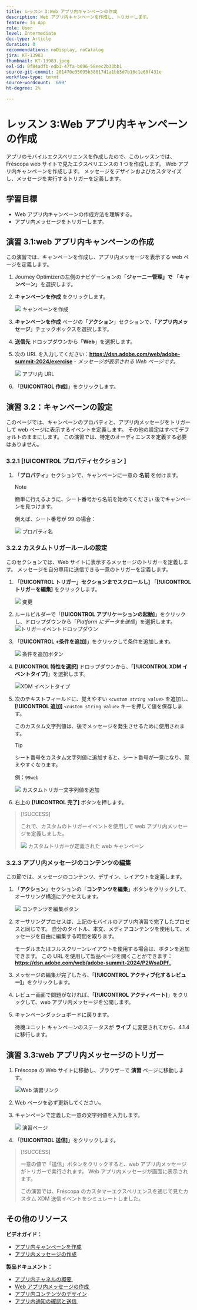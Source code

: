 ```yaml
---
title: レッスン 3:Web アプリ内キャンペーンの作成
description: Web アプリ内キャンペーンを作成し、トリガーします。
feature: In App
role: User
level: Intermediate
doc-type: Article
duration: 0
recommendations: noDisplay, noCatalog
jira: KT-13983
thumbnail: KT-13983.jpeg
exl-id: 0f84adfb-edb1-47fa-b696-58eec2b33bb1
source-git-commit: 201470e35095b38617d1a1bb5d7b16c1e60f431e
workflow-type: tm+mt
source-wordcount: '699'
ht-degree: 2%

---
```


# レッスン 3:Web アプリ内キャンペーンの作成

アプリのモバイルエクスペリエンスを作成したので、このレッスンでは、Fréscopa web サイトで見たエクスペリエンスの 1 つを作成します。 Web アプリ内キャンペーンを作成します。 メッセージをデザインおよびカスタマイズし、メッセージを実行するトリガーを定義します。

## 学習目標

* Web アプリ内キャンペーンの作成方法を理解する。
* アプリ内メッセージをトリガーします。

## 演習 3.1:web アプリ内キャンペーンの作成

この演習では、キャンペーンを作成し、アプリ内メッセージを表示する web ページを定義します。

1. Journey Optimizerの左側のナビゲーションの「**ジャーニー管理」で** 「**キャンペーン**」を選択します。

1. **キャンペーンを作成** をクリックします。

   ![&#x200B; キャンペーンを作成 &#x200B;](/help/summit-labs/summit-lab-2024/l820-lab-workbook/assets/4-1-create-campaign.png)

1. **キャンペーンを作成** ページの「**アクション**」セクションで、「**アプリ内メッセージ**」チェックボックスを選択します。

1. **送信先** ドロップダウンから「**Web**」を選択します。

1. 次の URL を入力してください：**https://dsn.adobe.com/web/adobe-summit-2024/exercise** - *メッセージが表示される Web ページです。*

   ![&#x200B; アプリ内 URL](/help/summit-labs/summit-lab-2024/l820-lab-workbook/assets/4-1-1-in-app-url.png)

1. 「**[!UICONTROL 作成]**」をクリックします。

## 演習 3.2：キャンペーンの設定

このページでは、キャンペーンのプロパティと、アプリ内メッセージをトリガーして web ページに表示するイベントを定義します。 その他の設定はすべてデフォルトのままにします。 この演習では、特定のオーディエンスを定義する必要はありません。

### 3.2.1 [!UICONTROL &#x200B; プロパティセクション &#x200B;]

1. 「**プロパティ**」セクションで、キャンペーンに一意の **名前** を付けます。

   >[!NOTE]
   > 簡単に行えるように、シート番号から名前を始めてください
   > 後でキャンペーンを見つけます。
   > 
   > 例えば、シート番号が 99 の場合： 
   >
   > ![&#x200B; プロパティ名 &#x200B;](/help/summit-labs/summit-lab-2024/l820-lab-workbook/assets/4-1-2-properties-name.png)


### 3.2.2 カスタムトリガールールの設定

このセクションでは、Web サイトに表示するメッセージのトリガーを定義します。 メッセージを自分専用に送信できる一意のトリガーを定義します。

1. 「**[!UICONTROL トリガー」セクションまでスクロールし]** 「**[!UICONTROL トリガーを編集]** をクリックします。

   ![&#x200B; 変更 &#x200B;](/help/summit-labs/summit-lab-2024/l820-lab-workbook/assets/3-2-1-2-edit-triggers.png)

1. ルールビルダーで「**[!UICONTROL アプリケーションの起動]**」をクリックし、ドロップダウンから「*Platform にデータを送信*」を選択します。
   ![トリガーイベントドロップダウン &#x200B;](/help/summit-labs/summit-lab-2024/l820-lab-workbook/assets/trigger-drop-down-sent-to-platform.png)

1. 「**[!UICONTROL +条件を追加]**」をクリックして条件を追加します。

   ![&#x200B; 条件を追加ボタン &#x200B;](/help/summit-labs/summit-lab-2024/l820-lab-workbook/assets/3-2-1-3-add-condition.png)

1. **[!UICONTROL 特性を選択]** ドロップダウンから、「**[!UICONTROL XDM イベントタイプ]**」を選択します。

   ![XDM イベントタイプ &#x200B;](/help/summit-labs/summit-lab-2024/l820-lab-workbook/assets/4-1-2-dropdown-xdm-event.png)


1. 次のテキストフィールドに、覚えやすい *`<custom string value>`* を追加し、**[!UICONTROL 追加]** `<custom string value>` キーを押して値を保存します。

   このカスタム文字列値は、後でメッセージを発生させるために使用されます。

   >[!TIP]
   > シート番号をカスタム文字列値に追加すると、シート番号が一意になり、覚えやすくなります。
   > 
   > 例：`99web`
   > 

   ![&#x200B; カスタムトリガー文字列値を追加 &#x200B;](/help/summit-labs/summit-lab-2024/l820-lab-workbook/assets/4-1-2-add-custom-trigger-dropdown.png)

1. 右上の **[!UICONTROL 完了]** ボタンを押します。

>[!SUCCESS]
>
>これで、カスタムのトリガーイベントを使用して web アプリ内メッセージを定義しました。
>
>![&#x200B; カスタムトリガーが定義された web キャンペーン &#x200B;](/help/summit-labs/summit-lab-2024/l820-lab-workbook/assets/4-1-2-2-web-campaign-with-custom-trigger.png)


### 3.2.3 アプリ内メッセージのコンテンツの編集

この節では、メッセージのコンテンツ、デザイン、レイアウトを定義します。

1. 「**アクション**」セクションの「**コンテンツを編集**」ボタンをクリックして、オーサリング構造にアクセスします。

   ![&#x200B; コンテンツを編集ボタン &#x200B;](/help/summit-labs/summit-lab-2024/l820-lab-workbook/assets/3-1-3-1-edit-content-button.png)

1. オーサリングプロセスは、上記のモバイルのアプリ内演習で完了したプロセスと同じです。 自分のタイトル、本文、メディアコンテンツを使用して、メッセージを自由に編集する時間を取ります。

   モーダルまたはフルスクリーンレイアウトを使用する場合は、ボタンを追加できます。 この URL を使用して製品ページを開くことができます：**https://dsn.adobe.com/web/adobe-summit-2024/P2WsaDPf_**

1. メッセージの編集が完了したら、「**[!UICONTROL アクティブ化するレビュー]**」をクリックします。

1. レビュー画面で問題がなければ、「**[!UICONTROL アクティベート]**」をクリックして、web アプリ内メッセージを公開します。

1. キャンペーンダッシュボードに戻ります。

   待機ユニット キャンペーンのステータスが **ライブ** に変更されてから、4.1.4 に移行します。

## 演習 3.3:web アプリ内メッセージのトリガー

1. Fréscopa の Web サイトに移動し、ブラウザーで **演習** ページに移動します。

   ![Web 演習リンク &#x200B;](/help/summit-labs/summit-lab-2024/l820-lab-workbook/assets/4-2-frescopa-web-exercise-link.png)

1. Web ページを必ず更新してください。

1. キャンペーンで定義した一意の文字列値を入力します。

   ![&#x200B; 演習ページ &#x200B;](/help/summit-labs/summit-lab-2024/l820-lab-workbook/assets/4-2-exercise-page.png)

1. 「**[!UICONTROL 送信]**」をクリックします。

>[!SUCCESS]
>
>一意の値で「送信」ボタンをクリックすると、web アプリ内メッセージがトリガーで実行されます。 Web アプリ内メッセージが画面に表示されます。
>
>この演習では、Fréscopa のカスタマーエクスペリエンスを通じて見たカスタム XDM 送信イベントをシミュレートしました。


## その他のリソース

**ビデオガイド：**

* [アプリ内キャンペーンを作成](/help/channels/create-an-in-app-campaign.md)
* [アプリ内メッセージの作成](/help/channels/author-in-app-messages.md)

**製品ドキュメント：**

* [&#x200B; アプリ内チャネルの概要 &#x200B;](https://experienceleague.adobe.com/ja/docs/journey-optimizer/using/in-app/get-started-in-app)
* [Web アプリ内メッセージの作成 &#x200B;](https://experienceleague.adobe.com/ja/docs/journey-optimizer/using/in-app/create-in-app-web)
* [アプリ内コンテンツのデザイン](https://experienceleague.adobe.com/ja/docs/journey-optimizer/using/in-app/design-in-app)
* [&#x200B; アプリ内通知の確認と送信 &#x200B;](https://experienceleague.adobe.com/ja/docs/journey-optimizer/using/in-app/send-in-app)
